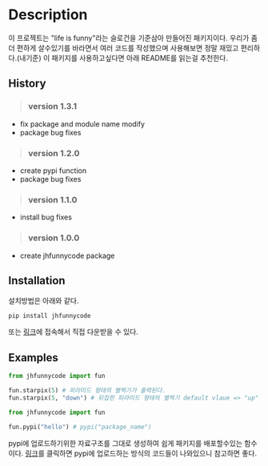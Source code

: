 # Description

이 프로젝트는 "life is funny"라는 슬로건을 기준삼아 만들어진 패키지이다.
우리가 좀더 편하게 살수있기를 바라면서 여러 코드를 작성했으며 사용해보면 정말 재밌고 편리하다.(내기준)
이 패키지를 사용하고싶다면 아래 README를 읽는걸 추천한다.

## History

> ### version 1.3.1
- fix package and module name modify
- package bug fixes

> ### version 1.2.0
- create pypi function
- package bug fixes

> ### version 1.1.0
- install bug fixes

> ### version 1.0.0
- create jhfunnycode package 

## Installation
설치방법은 아래와 같다.
```
pip install jhfunnycode
```
또는 [링크](https://pypi.org/project/jhfunnycode/)에 접속해서 직접 다운받을 수 있다.

## Examples
```python
from jhfunnycode import fun

fun.starpix(5) # 피라미드 형태의 별찍기가 출력된다. 
fun.starpix(5, "down") # 뒤집힌 피라미드 형태의 별찍기 default vlaue => "up"
```
```python
from jhfunnycode import fun

fun.pypi("hello") # pypi("package_name")
```
pypi에 업로드하기위한 자료구조를 그대로 생성하여 쉽게 패키지를 배포할수있는 함수이다.
[링크](https://imagine-village.tistory.com/entry/PyPi%EC%97%90-%ED%8C%A8%ED%82%A4%EC%A7%80%EB%A5%BC-%EC%97%85%EB%A1%9C%EB%93%9C-%ED%95%98%EB%8A%94-%EB%B2%95)를 클릭하면 pypi에 업로드하는 방식의 코드들이 나와있으니 참고하면 좋다.
